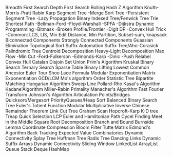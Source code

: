 Breadth First Search
Depth First Search
Rolling Hash
Z Algorithm
Knuth-Morris-Pratt
Rabin Karp
Segment Tree
-Merge Sort Tree
-Persistent Segment Tree
-Lazy Propagation
Binary Indexed Tree/Fenwick Tree
Trie
Shortest Path
-Bellman-Ford
-Floyd-Warshall
-SPFA
-Dijkstra
Dynamic Programming
-Bitmask
-Broken Profile/Frontier
-Digit DP
-Convex Hull Trick
-Common: LCS, LIS, Min Edit Distance, Min Partition, Subset-sum, knapsack
Biconnected Components
Strongly Connected Components
Guassian Elimination
Topological Sort
Suffix Automation
Suffix Tree/Aho-Corasick
Palindromic Tree
Centroid Decomposition
Heavy-Light Decomposition
Max Flow
-Min Cut
-Ford-Fulkerson
-Edmonds-Karp
-Dinic
-Push Relabel
Convex Hull
Catalan
Disjoin Set Union
Prim's Algorithm
Kruskal
Binary Search
Ternary Search
Sparse Table
Binary Lifting
Lowest Common Ancestor
Euler Tour
Shoe Lace Formula
Modular Exponentiation
Matrix Exponentiation
GCD/LCM
Mo's algorithm
Order Statistic Tree
Bipartite Matching
Hungarian Algorithm
Sweep Line
Pollard-Rho
Kasai's Algorithm
Kadane'Algorithm
Miller-Rabin Primality
Manacher's Algorithm
Fast Fourier Transform
Johnson's Algorithm
Articulation Points/Bridges
Quicksort/Mergesort
PriorityQueues/Heap Sort
Balanced Binary Search Tree
Euler's Totient Function
Modular Multiplicative Inverse
Chinese Remainder Theorem
Link Cut Tree
Graham Scan
Hopcroft-Karp
K-D tree
Treap
Quick Selection
LCP
Euler and Hamiltonian Path
Cycel Finding
Meet in the Middle
Square Root Decomposition
Branch and Bound
Burnside Lemma
Coordinate Compression
Bloom Filter
Tutte Matrix
Edmond's Algorithm
Back Tracking
Expected Value
Combinatorics
Dynamic Connectivity
Splay Tree
Huffman Tree
Radix Tree
Dancing Links
Dynamic Suffix Arrays
Dynamic Connectivity
Sliding Window
LinkedList
ArrayList
Queue
Stack
Deque
HashMap
